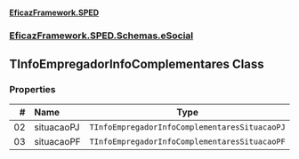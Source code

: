#### [EficazFramework.SPED](EficazFrameworkSPED.md 'EficazFramework SPED')
### [EficazFramework.SPED.Schemas.eSocial](EficazFramework.SPED.Schemas.eSocial.md 'EficazFramework.SPED.Schemas.eSocial')

## TInfoEmpregadorInfoComplementares Class
### Properties

| # | Name | Type | |
| ---: | :--- | :---: | :--- |
| 02 | situacaoPJ | `TInfoEmpregadorInfoComplementaresSituacaoPJ` |  |
| 03 | situacaoPF | `TInfoEmpregadorInfoComplementaresSituacaoPF` |  |
